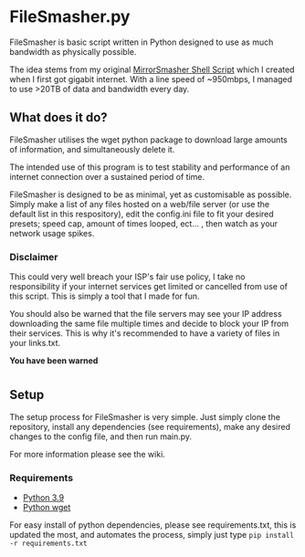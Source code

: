 # FileSmasher.py
FileSmasher is basic script written in Python designed to use as much bandwidth as physically possible.

The idea stems from my original [MirrorSmasher Shell Script](https://github.com/Piblokto/MirrorSmasher) which I created when I first got gigabit internet. With a line speed of ~950mbps, I managed to use >20TB of data and bandwidth every day.


## What does it do?
FileSmasher utilises the wget python package to download large amounts of information, and simultaneously delete it. 

The intended use of this program is to test stability and performance of an internet connection over a sustained period of time.

FileSmasher is designed to be as minimal, yet as customisable as possible. Simply make a list of any files hosted on a web/file server (or use the default list in this respository), edit the config.ini file to fit your desired presets; speed cap, amount of times looped, ect... , then watch as your network usage spikes.


### Disclaimer
This could very well breach your ISP's fair use policy, I take no responsibility if your internet services get limited or cancelled from use of this script. This is simply a tool that I made for fun.

You should also be warned that the file servers may see your IP address downloading the same file multiple times and decide to block your IP from their services. This is why it's recommended to have a variety of files in your links.txt. 

**You have been warned**



#
## Setup
The setup process for FileSmasher is very simple. Just simply clone the repository, install any dependencies (see requirements), make any desired changes to the config file, and then run main.py.

For more information please see the wiki.

### Requirements
- [Python 3.9](https://www.python.org/downloads/)
- [Python wget](https://pypi.org/project/wget/)

For easy install of python dependencies, please see requirements.txt, this is updated the most, and automates the process, simply just type ```pip install -r requirements.txt```
